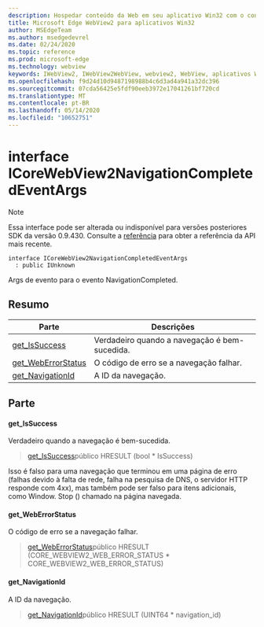 ```yaml
---
description: Hospedar conteúdo da Web em seu aplicativo Win32 com o controle WebView2 do Microsoft Edge
title: Microsoft Edge WebView2 para aplicativos Win32
author: MSEdgeTeam
ms.author: msedgedevrel
ms.date: 02/24/2020
ms.topic: reference
ms.prod: microsoft-edge
ms.technology: webview
keywords: IWebView2, IWebView2WebView, webview2, WebView, aplicativos Win32, Win32, Edge, ICoreWebView2, ICoreWebView2Host, controle do navegador, HTML Edge
ms.openlocfilehash: f9d24d10d9487198988b4c6d3ad4a941a32dc396
ms.sourcegitcommit: 07cda56425e5fdf90eeb3972e17041261bf720cd
ms.translationtype: MT
ms.contentlocale: pt-BR
ms.lasthandoff: 05/14/2020
ms.locfileid: "10652751"
---
```

# interface ICoreWebView2NavigationCompletedEventArgs 

> [!NOTE]
> Essa interface pode ser alterada ou indisponível para versões posteriores SDK da versão 0.9.430. Consulte a [referência](../../../webview2-api-reference.md) para obter a referência da API mais recente.

```
interface ICoreWebView2NavigationCompletedEventArgs
  : public IUnknown
```

Args de evento para o evento NavigationCompleted.

## Resumo

 Parte                        | Descrições
--------------------------------|---------------------------------------------
[get_IsSuccess](#get_issuccess) | Verdadeiro quando a navegação é bem-sucedida.
[get_WebErrorStatus](#get_weberrorstatus) | O código de erro se a navegação falhar.
[get_NavigationId](#get_navigationid) | A ID da navegação.

## Parte

#### get_IsSuccess 

Verdadeiro quando a navegação é bem-sucedida.

> [get_IsSuccess](#get_issuccess)público HRESULT (bool * IsSuccess)

Isso é falso para uma navegação que terminou em uma página de erro (falhas devido à falta de rede, falha na pesquisa de DNS, o servidor HTTP responde com 4xx), mas também pode ser falso para itens adicionais, como Window. Stop () chamado na página navegada.

#### get_WebErrorStatus 

O código de erro se a navegação falhar.

> [get_WebErrorStatus](#get_weberrorstatus)público HRESULT (CORE_WEBVIEW2_WEB_ERROR_STATUS * CORE_WEBVIEW2_WEB_ERROR_STATUS)

#### get_NavigationId 

A ID da navegação.

> [get_NavigationId](#get_navigationid)público HRESULT (UINT64 * navigation_id)

